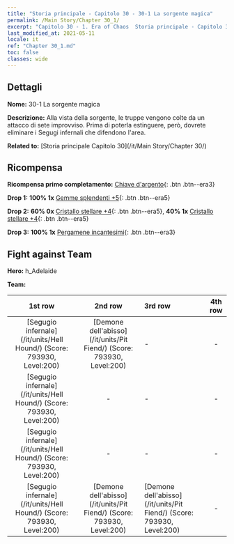 ```yaml
---
title: "Storia principale - Capitolo 30 - 30-1 La sorgente magica"
permalink: /Main Story/Chapter 30_1/
excerpt: "Capitolo 30 - 1. Era of Chaos  Storia principale - Capitolo 30_1. 30-1 La sorgente magica"
last_modified_at: 2021-05-11
locale: it
ref: "Chapter 30_1.md"
toc: false
classes: wide
---
```


## Dettagli

 **Nome:** 30-1 La sorgente magica

 **Descrizione:** Alla vista della sorgente, le truppe vengono colte da un attacco di sete improvviso. Prima di poterla estinguere, però, dovrete eliminare i Segugi infernali che difendono l'area.

 **Related to:** [Storia principale Capitolo 30](/it/Main Story/Chapter 30/)

## Ricompensa

 **Ricompensa primo completamento:** [Chiave d'argento](/ItemsIT/con_693/){: .btn .btn--era3}

 **Drop 1:** **100% 1x** [Gemme splendenti +5](/ItemsIT/mat_100/){: .btn .btn--era5}

 **Drop 2:** **60% 0x** [Cristallo stellare +4](/ItemsIT/mat_94/){: .btn .btn--era5}, **40% 1x** [Cristallo stellare +4](/ItemsIT/mat_94/){: .btn .btn--era5}

 **Drop 3:** **100% 1x** [Pergamene incantesimi](/ItemsIT/con_694/){: .btn .btn--era3}


## Fight against Team
 **Hero:** h_Adelaide

 **Team:**


  | 1st row | 2nd row | 3rd row | 4th row |
  |:----:|:----:|:----|:----:|
  | [Segugio infernale](/it/units/Hell Hound/) (Score: 793930, Level:200)  | [Demone dell'abisso](/it/units/Pit Fiend/) (Score: 793930, Level:200)  | - | - |
  | [Segugio infernale](/it/units/Hell Hound/) (Score: 793930, Level:200)  | - | - | - |
  | [Segugio infernale](/it/units/Hell Hound/) (Score: 793930, Level:200)  | - | - | - |
  | [Segugio infernale](/it/units/Hell Hound/) (Score: 793930, Level:200)  | [Demone dell'abisso](/it/units/Pit Fiend/) (Score: 793930, Level:200)  | [Demone dell'abisso](/it/units/Pit Fiend/) (Score: 793930, Level:200)  | - |


